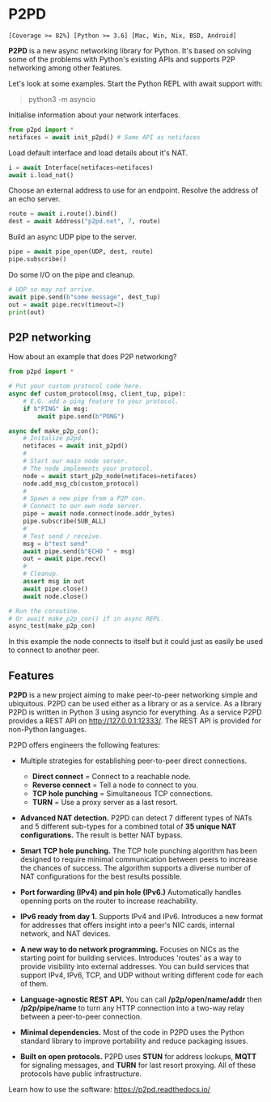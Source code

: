 # P2PD

``[Coverage >= 82%] [Python >= 3.6] [Mac, Win, Nix, BSD, Android]``

**P2PD** is a new async networking library for Python. It's based on solving some of the problems with Python's existing APIs and supports P2P networking among other features.

Let's look at some examples.
Start the Python REPL with await support with:

> python3 -m asyncio

Initialise information about your network interfaces.

```python
from p2pd import *
netifaces = await init_p2pd() # Same API as netifaces
```

Load default interface and load details about it's NAT.

```python
i = await Interface(netifaces=netifaces)
await i.load_nat()
```

Choose an external address to use for an endpoint.
Resolve the address of an echo server.

```python
route = await i.route().bind()
dest = await Address("p2pd.net", 7, route)
```

Build an async UDP pipe to the server.

```python
pipe = await pipe_open(UDP, dest, route)
pipe.subscribe()
```

Do some I/O on the pipe and cleanup.

```python
# UDP so may not arrive.
await pipe.send(b"some message", dest_tup)
out = await pipe.recv(timeout=2)
print(out)
```

## P2P networking

How about an example that does P2P networking?

```python
from p2pd import *

# Put your custom protocol code here.
async def custom_protocol(msg, client_tup, pipe):
    # E.G. add a ping feature to your protocol.
    if b"PING" in msg:
        await pipe.send(b"PONG")

async def make_p2p_con():
    # Initalize p2pd.
    netifaces = await init_p2pd()
    #
    # Start our main node server.
    # The node implements your protocol.
    node = await start_p2p_node(netifaces=netifaces)
    node.add_msg_cb(custom_protocol)
    #
    # Spawn a new pipe from a P2P con.
    # Connect to our own node server.
    pipe = await node.connect(node.addr_bytes)
    pipe.subscribe(SUB_ALL)
    #
    # Test send / receive.
    msg = b"test send"
    await pipe.send(b"ECHO " + msg)
    out = await pipe.recv()
    #
    # Cleanup.
    assert msg in out
    await pipe.close()
    await node.close()

# Run the coroutine.
# Or await make_p2p_con() if in async REPL.
async_test(make_p2p_con)
```

In this example the node connects to itself but it could just as easily be used to connect to another peer.

## Features

**P2PD** is a new project aiming to make peer-to-peer networking
simple and ubiquitous. P2PD can be used either as a library or as a service.
As a library P2PD is written in Python 3 using asyncio for everything.
As a service P2PD provides a REST API on http://127.0.0.1:12333/.
The REST API is provided for non-Python languages.

P2PD offers engineers the following features:

- Multiple strategies for establishing peer-to-peer direct connections.

  - **Direct connect** = Connect to a reachable node.
  - **Reverse connect** = Tell a node to connect to you.
  - **TCP hole punching** = Simultaneous TCP connections.
  - **TURN** = Use a proxy server as a last resort.
- **Advanced NAT detection.** P2PD can detect 7 different types of NATs and
   5 different sub-types for a combined total of **35 unique NAT
   configurations.** The result is better NAT bypass.
- **Smart TCP hole punching.** The TCP hole punching algorithm has been
   designed to require minimal communication between peers to increase
   the chances of success. The algorithm supports a diverse number of
   NAT configurations for the best results possible.
- **Port forwarding (IPv4) and pin hole (IPv6.)** Automatically
   handles openning ports on the router to increase reachability.
- **IPv6 ready from day 1.** Supports IPv4 and IPv6. Introduces a new
   format for addresses that offers insight into a peer's
   NIC cards, internal network, and NAT devices.
- **A new way to do network programming.** Focuses on NICs as the
   starting point for building services. Introduces 'routes' as a
   way to provide visibility into external addresses. You can build
   services that support IPv4, IPv6, TCP, and UDP without writing
   different code for each of them.
- **Language-agnostic REST API.** You can call **/p2p/open/name/addr**
   then **/p2p/pipe/name** to turn any HTTP connection into a two-way relay
   between a peer-to-peer connection.
- **Minimal dependencies.** Most of the code in P2PD uses the Python
  standard library to improve portability and reduce packaging issues.
- **Built on open protocols.** P2PD uses **STUN** for address lookups,
   **MQTT** for signaling messages, and **TURN** for last resort proxying.
   All of these protocols have public infrastructure.

Learn how to use the software:
https://p2pd.readthedocs.io/
